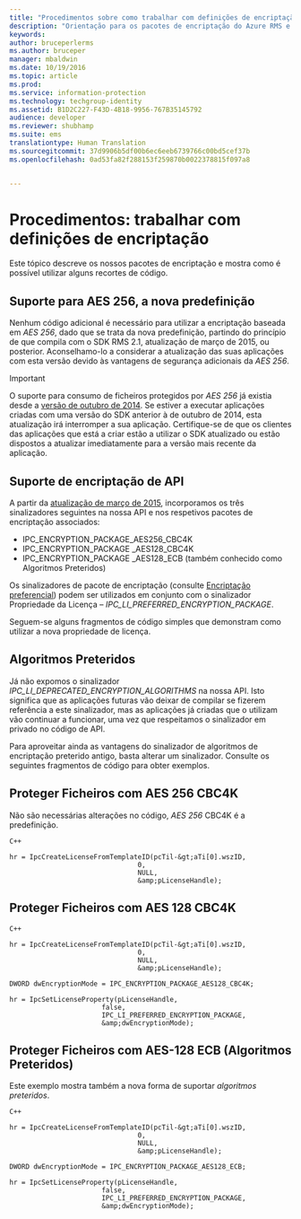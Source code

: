 ```yaml
---
title: "Procedimentos sobre como trabalhar com definições de encriptação | Azure RMS"
description: "Orientação para os pacotes de encriptação do Azure RMS e recortes de código para a respetiva utilização."
keywords: 
author: bruceperlerms
ms.author: bruceper
manager: mbaldwin
ms.date: 10/19/2016
ms.topic: article
ms.prod: 
ms.service: information-protection
ms.technology: techgroup-identity
ms.assetid: B1D2C227-F43D-4B18-9956-767B35145792
audience: developer
ms.reviewer: shubhamp
ms.suite: ems
translationtype: Human Translation
ms.sourcegitcommit: 37d9906b5df00b6ec6eeb6739766c00bd5cef37b
ms.openlocfilehash: 0ad53fa82f288153f259870b0022378815f097a8


---
```


# <a name="howto-work-with-encryption-settings"></a>Procedimentos: trabalhar com definições de encriptação

Este tópico descreve os nossos pacotes de encriptação e mostra como é possível utilizar alguns recortes de código.

## <a name="support-for-aes-256-the-new-default"></a>Suporte para AES 256, a nova predefinição

Nenhum código adicional é necessário para utilizar a encriptação baseada em *AES 256*, dado que se trata da nova predefinição, partindo do princípio de que compila com o SDK RMS 2.1, atualização de março de 2015, ou posterior. Aconselhamo-lo a considerar a atualização das suas aplicações com esta versão devido às vantagens de segurança adicionais da *AES 256*.

> [!IMPORTANT]
> O suporte para consumo de ficheiros protegidos por *AES 256* já existia desde a [versão de outubro de 2014](release-notes-rtm.md). Se estiver a executar aplicações criadas com uma versão do SDK anterior à de outubro de 2014, esta atualização irá interromper a sua aplicação. Certifique-se de que os clientes das aplicações que está a criar estão a utilizar o SDK atualizado ou estão dispostos a atualizar imediatamente para a versão mais recente da aplicação.

 
## <a name="api-encryption-support"></a>Suporte de encriptação de API

A partir da [atualização de março de 2015](release-notes-rtm.md), incorporamos os três sinalizadores seguintes na nossa API e nos respetivos pacotes de encriptação associados:

-   IPC\_ENCRYPTION\_PACKAGE\_AES256\_CBC4K
-   IPC\_ENCRYPTION\_PACKAGE \_AES128\_CBC4K
-   IPC\_ENCRYPTION\_PACKAGE \_AES128\_ECB (também conhecido como Algoritmos Preteridos)

Os sinalizadores de pacote de encriptação (consulte [Encriptação preferencial](https://msdn.microsoft.com/library/dn974065.aspx)) podem ser utilizados em conjunto com o sinalizador Propriedade da Licença – *IPC\_LI\_PREFERRED\_ENCRYPTION\_PACKAGE*.

Seguem-se alguns fragmentos de código simples que demonstram como utilizar a nova propriedade de licença.

## <a name="deprecated-algorithms"></a>Algoritmos Preteridos

Já não expomos o sinalizador *IPC\_LI\_DEPRECATED\_ENCRYPTION\_ALGORITHMS* na nossa API. Isto significa que as aplicações futuras vão deixar de compilar se fizerem referência a este sinalizador, mas as aplicações já criadas que o utilizam vão continuar a funcionar, uma vez que respeitamos o sinalizador em privado no código de API.

Para aproveitar ainda as vantagens do sinalizador de algoritmos de encriptação preterido antigo, basta alterar um sinalizador. Consulte os seguintes fragmentos de código para obter exemplos.

## <a name="protect-files-with-aes-256-cbc4k"></a>Proteger Ficheiros com AES 256 CBC4K

Não são necessárias alterações no código, *AES 256* CBC4K é a predefinição.

    C++

    hr = IpcCreateLicenseFromTemplateID(pcTil-&gt;aTi[0].wszID,
                                    0,
                                    NULL,
                                    &amp;pLicenseHandle);


## <a name="protect-files-with-aes128-cbc4k"></a>Proteger Ficheiros com AES 128 CBC4K

    C++

    hr = IpcCreateLicenseFromTemplateID(pcTil-&gt;aTi[0].wszID,
                                    0,
                                    NULL,
                                    &amp;pLicenseHandle);

    DWORD dwEncryptionMode = IPC_ENCRYPTION_PACKAGE_AES128_CBC4K;

    hr = IpcSetLicenseProperty(pLicenseHandle,
                           false,
                           IPC_LI_PREFERRED_ENCRYPTION_PACKAGE,
                           &amp;dwEncryptionMode);


## <a name="protect-files-with-aes128-ecb-deprecated-algorithms"></a>Proteger Ficheiros com AES-128 ECB (Algoritmos Preteridos)

Este exemplo mostra também a nova forma de suportar *algoritmos preteridos*.

    C++

    hr = IpcCreateLicenseFromTemplateID(pcTil-&gt;aTi[0].wszID,
                                    0,
                                    NULL,
                                    &amp;pLicenseHandle);

    DWORD dwEncryptionMode = IPC_ENCRYPTION_PACKAGE_AES128_ECB;

    hr = IpcSetLicenseProperty(pLicenseHandle,
                           false,
                           IPC_LI_PREFERRED_ENCRYPTION_PACKAGE,
                           &amp;dwEncryptionMode);

 

 



<!--HONumber=Oct16_HO3-->


